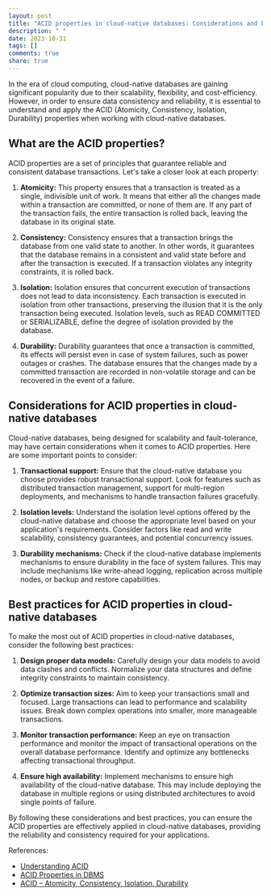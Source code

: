 ```yaml
---
layout: post
title: "ACID properties in cloud-native databases: Considerations and best practices"
description: " "
date: 2023-10-31
tags: []
comments: true
share: true
---
```


In the era of cloud computing, cloud-native databases are gaining significant popularity due to their scalability, flexibility, and cost-efficiency. However, in order to ensure data consistency and reliability, it is essential to understand and apply the ACID (Atomicity, Consistency, Isolation, Durability) properties when working with cloud-native databases.

## What are the ACID properties?

ACID properties are a set of principles that guarantee reliable and consistent database transactions. Let's take a closer look at each property:

1. **Atomicity:** This property ensures that a transaction is treated as a single, indivisible unit of work. It means that either all the changes made within a transaction are committed, or none of them are. If any part of the transaction fails, the entire transaction is rolled back, leaving the database in its original state.

2. **Consistency:** Consistency ensures that a transaction brings the database from one valid state to another. In other words, it guarantees that the database remains in a consistent and valid state before and after the transaction is executed. If a transaction violates any integrity constraints, it is rolled back.

3. **Isolation:** Isolation ensures that concurrent execution of transactions does not lead to data inconsistency. Each transaction is executed in isolation from other transactions, preserving the illusion that it is the only transaction being executed. Isolation levels, such as READ COMMITTED or SERIALIZABLE, define the degree of isolation provided by the database.

4. **Durability:** Durability guarantees that once a transaction is committed, its effects will persist even in case of system failures, such as power outages or crashes. The database ensures that the changes made by a committed transaction are recorded in non-volatile storage and can be recovered in the event of a failure.

## Considerations for ACID properties in cloud-native databases

Cloud-native databases, being designed for scalability and fault-tolerance, may have certain considerations when it comes to ACID properties. Here are some important points to consider:

1. **Transactional support:** Ensure that the cloud-native database you choose provides robust transactional support. Look for features such as distributed transaction management, support for multi-region deployments, and mechanisms to handle transaction failures gracefully.

2. **Isolation levels:** Understand the isolation level options offered by the cloud-native database and choose the appropriate level based on your application's requirements. Consider factors like read and write scalability, consistency guarantees, and potential concurrency issues.

3. **Durability mechanisms:** Check if the cloud-native database implements mechanisms to ensure durability in the face of system failures. This may include mechanisms like write-ahead logging, replication across multiple nodes, or backup and restore capabilities.

## Best practices for ACID properties in cloud-native databases

To make the most out of ACID properties in cloud-native databases, consider the following best practices:

1. **Design proper data models:** Carefully design your data models to avoid data clashes and conflicts. Normalize your data structures and define integrity constraints to maintain consistency.

2. **Optimize transaction sizes:** Aim to keep your transactions small and focused. Large transactions can lead to performance and scalability issues. Break down complex operations into smaller, more manageable transactions.

3. **Monitor transaction performance:** Keep an eye on transaction performance and monitor the impact of transactional operations on the overall database performance. Identify and optimize any bottlenecks affecting transactional throughput.

4. **Ensure high availability:** Implement mechanisms to ensure high availability of the cloud-native database. This may include deploying the database in multiple regions or using distributed architectures to avoid single points of failure.

By following these considerations and best practices, you can ensure the ACID properties are effectively applied in cloud-native databases, providing the reliability and consistency required for your applications.

References:
- [Understanding ACID](https://www.ibm.com/support/knowledgecenter/SSEPEK_11.0.0/codes/src/tpc/db2z_acidpropertiesintro.html)
- [ACID Properties in DBMS](https://www.geeksforgeeks.org/acid-properties-in-dbms/)
- [ACID – Atomicity, Consistency, Isolation, Durability](https://beginnersbook.com/2017/08/acid-properties-in-dbms/)
